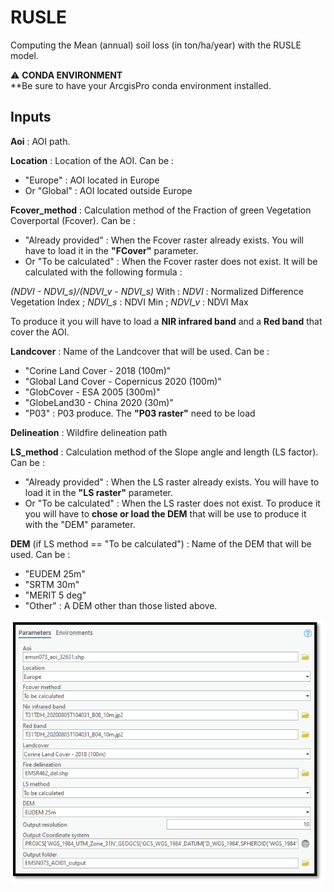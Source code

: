 # RUSLE
Computing the Mean (annual) soil loss (in ton/ha/year) with the RUSLE model.

:warning: **CONDA ENVIRONMENT**  
**Be sure to have your ArcgisPro conda environment installed.

## Inputs

**Aoi** : 
AOI path.

**Location** : 
Location of the AOI.
Can be :
- "Europe" : AOI located in Europe
- Or "Global" : AOI located outside Europe

**Fcover_method** :
Calculation method of the Fraction of green Vegetation Coverportal (Fcover).
Can be :
- "Already provided" : When the Fcover raster already exists. You will have to load it in the **"FCover"** parameter.
- Or "To be calculated" : When the Fcover raster does not exist. It will be calculated with the following formula :

_(NDVI - NDVI_s)/(NDVI_v - NDVI_s)_
With :
_NDVI_ : Normalized Difference Vegetation Index
; _NDVI_s_ : NDVI Min
; _NDVI_v_ : NDVI Max

To produce it you will have to load a **NIR infrared band** and a **Red band** that cover the AOI.

**Landcover** : 
Name of the Landcover that will be used.
Can be :
- "Corine Land Cover - 2018 (100m)"
- "Global Land Cover - Copernicus 2020 (100m)"
- "GlobCover - ESA 2005 (300m)"
- "GlobeLand30 - China 2020 (30m)"
- "P03" : P03 produce. The **"P03 raster"** need to be load

**Delineation** : Wildfire delineation path

**LS_method** : Calculation method of the Slope angle and length (LS factor).
Can be :
- "Already provided" : When the LS raster already exists. You will have to load it in the **"LS raster"** parameter.
- Or "To be calculated" : When the LS raster does not exist. To produce it you will have to **chose or load the DEM** that will be use to produce it with the "DEM" parameter.

**DEM** (if LS method == "To be calculated") : Name of the DEM that will be used.
Can be :
- "EUDEM 25m"
- "SRTM 30m"
- "MERIT 5 deg"
- "Other" : A DEM other than those listed above.

![Arcgis  pro toolbox](static/Arcgis_pro_Toolbox.PNG)



